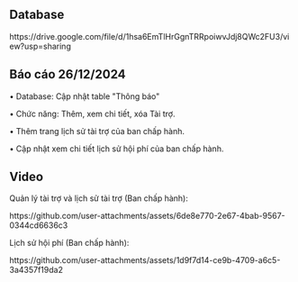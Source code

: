 <h2 align="left">Database</h2>
<p align="left"> https://drive.google.com/file/d/1hsa6EmTlHrGgnTRRpoiwvJdj8QWc2FU3/view?usp=sharing</p>

<h2 align="left">Báo cáo 26/12/2024</h2>
<p align="left">• Database: Cập nhật table "Thông báo" </p>
<p align="left">• Chức năng: Thêm, xem chi tiết, xóa Tài trợ. </p>


<p align="left">• Thêm trang lịch sử tài trợ của ban chấp hành. </p>
<p align="left">• Cập nhật xem chi tiết lịch sử hội phí của ban chấp hành. </p>

<h2 align="left">Video</h2>

<p align="left">Quản lý tài trợ và lịch sử tài trợ (Ban chấp hành): </p>
<p align="left">https://github.com/user-attachments/assets/6de8e770-2e67-4bab-9567-0344cd6636c3</p>

<p align="left">Lịch sử hội phí (Ban chấp hành): </p>
<p align="left">https://github.com/user-attachments/assets/1d9f7d14-ce9b-4709-a6c5-3a4357f19da2</p>




